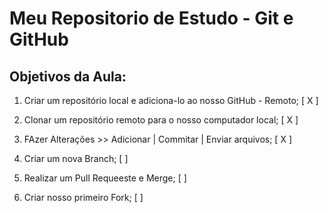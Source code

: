 # Meu Repositorio de Estudo - Git e GitHub

## Objetivos da Aula:

1. Criar um repositório local e adiciona-lo ao nosso GitHub - Remoto; [ X ]

2. Clonar um repositório remoto para o nosso computador local; [ X ]

3. FAzer Alterações >> Adicionar | Commitar | Enviar arquivos; [ X ]

4. Criar um nova Branch; [ ]

5. Realizar um Pull Requeeste e Merge; [ ]

6. Criar nosso primeiro Fork; [ ]
